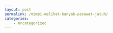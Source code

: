 ```yaml
---
layout: post
permalink: /mimpi-melihat-banyak-pesawat-jatuh/
categories:
    - Uncategorized
---
```


